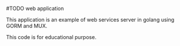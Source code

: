 #TODO web application

This application is an example of web services server in golang using GORM and MUX.

This code is for educational purpose.


